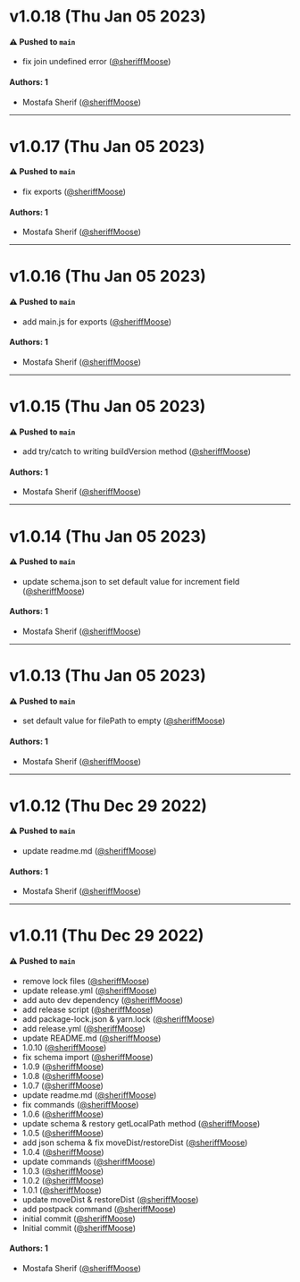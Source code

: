 # v1.0.18 (Thu Jan 05 2023)

#### ⚠️ Pushed to `main`

- fix join undefined error ([@sheriffMoose](https://github.com/sheriffMoose))

#### Authors: 1

- Mostafa Sherif ([@sheriffMoose](https://github.com/sheriffMoose))

---

# v1.0.17 (Thu Jan 05 2023)

#### ⚠️ Pushed to `main`

- fix exports ([@sheriffMoose](https://github.com/sheriffMoose))

#### Authors: 1

- Mostafa Sherif ([@sheriffMoose](https://github.com/sheriffMoose))

---

# v1.0.16 (Thu Jan 05 2023)

#### ⚠️ Pushed to `main`

- add main.js for exports ([@sheriffMoose](https://github.com/sheriffMoose))

#### Authors: 1

- Mostafa Sherif ([@sheriffMoose](https://github.com/sheriffMoose))

---

# v1.0.15 (Thu Jan 05 2023)

#### ⚠️ Pushed to `main`

- add try/catch to writing buildVersion method ([@sheriffMoose](https://github.com/sheriffMoose))

#### Authors: 1

- Mostafa Sherif ([@sheriffMoose](https://github.com/sheriffMoose))

---

# v1.0.14 (Thu Jan 05 2023)

#### ⚠️ Pushed to `main`

- update schema.json to set default value for increment field ([@sheriffMoose](https://github.com/sheriffMoose))

#### Authors: 1

- Mostafa Sherif ([@sheriffMoose](https://github.com/sheriffMoose))

---

# v1.0.13 (Thu Jan 05 2023)

#### ⚠️ Pushed to `main`

- set default value for filePath to empty ([@sheriffMoose](https://github.com/sheriffMoose))

#### Authors: 1

- Mostafa Sherif ([@sheriffMoose](https://github.com/sheriffMoose))

---

# v1.0.12 (Thu Dec 29 2022)

#### ⚠️ Pushed to `main`

- update readme.md ([@sheriffMoose](https://github.com/sheriffMoose))

#### Authors: 1

- Mostafa Sherif ([@sheriffMoose](https://github.com/sheriffMoose))

---

# v1.0.11 (Thu Dec 29 2022)

#### ⚠️ Pushed to `main`

- remove lock files ([@sheriffMoose](https://github.com/sheriffMoose))
- update release.yml ([@sheriffMoose](https://github.com/sheriffMoose))
- add auto dev dependency ([@sheriffMoose](https://github.com/sheriffMoose))
- add release script ([@sheriffMoose](https://github.com/sheriffMoose))
- add package-lock.json & yarn.lock ([@sheriffMoose](https://github.com/sheriffMoose))
- add release.yml ([@sheriffMoose](https://github.com/sheriffMoose))
- update README.md ([@sheriffMoose](https://github.com/sheriffMoose))
- 1.0.10 ([@sheriffMoose](https://github.com/sheriffMoose))
- fix schema import ([@sheriffMoose](https://github.com/sheriffMoose))
- 1.0.9 ([@sheriffMoose](https://github.com/sheriffMoose))
- 1.0.8 ([@sheriffMoose](https://github.com/sheriffMoose))
- 1.0.7 ([@sheriffMoose](https://github.com/sheriffMoose))
- update readme.md ([@sheriffMoose](https://github.com/sheriffMoose))
- fix commands ([@sheriffMoose](https://github.com/sheriffMoose))
- 1.0.6 ([@sheriffMoose](https://github.com/sheriffMoose))
- update schema & restory getLocalPath method ([@sheriffMoose](https://github.com/sheriffMoose))
- 1.0.5 ([@sheriffMoose](https://github.com/sheriffMoose))
- add json schema & fix moveDist/restoreDist ([@sheriffMoose](https://github.com/sheriffMoose))
- 1.0.4 ([@sheriffMoose](https://github.com/sheriffMoose))
- update commands ([@sheriffMoose](https://github.com/sheriffMoose))
- 1.0.3 ([@sheriffMoose](https://github.com/sheriffMoose))
- 1.0.2 ([@sheriffMoose](https://github.com/sheriffMoose))
- 1.0.1 ([@sheriffMoose](https://github.com/sheriffMoose))
- update moveDist & restoreDist ([@sheriffMoose](https://github.com/sheriffMoose))
- add postpack command ([@sheriffMoose](https://github.com/sheriffMoose))
- initial commit ([@sheriffMoose](https://github.com/sheriffMoose))
- Initial commit ([@sheriffMoose](https://github.com/sheriffMoose))

#### Authors: 1

- Mostafa Sherif ([@sheriffMoose](https://github.com/sheriffMoose))
